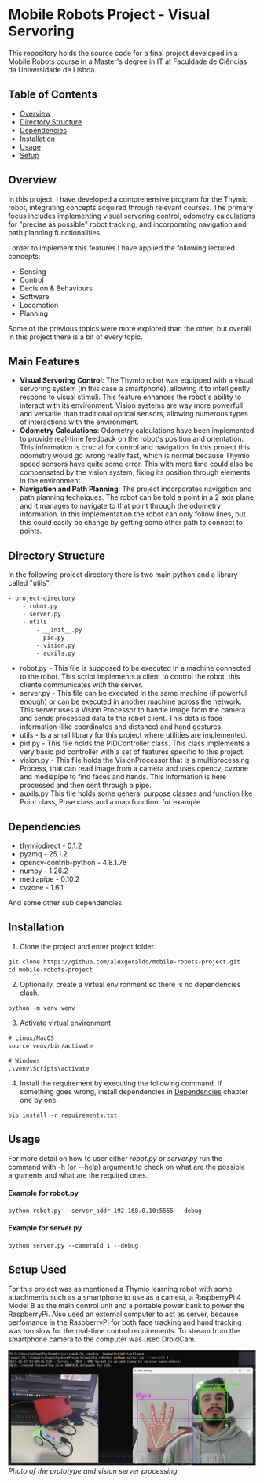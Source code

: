 # Mobile Robots Project - Visual Servoring

This repository holds the source code for a final project developed in a Mobile Robots course in a Master's degree in IT at Faculdade de Ciências da Universidade de Lisboa.

## Table of Contents
- [Overview](#overview)
- [Directory Structure](#directory-structure)
- [Dependencies](#dependencies)
- [Installation](#installation)
- [Usage](#usage)
- [Setup](#setup-used)

## Overview

In this project, I have developed a comprehensive program for the Thymio robot, integrating concepts acquired through relevant courses. The primary focus includes implementing visual servoring control, odometry calculations for "precise as possible" robot tracking, and incorporating navigation and path planning functionalities.

I order to implement this features I have applied the following lectured concepts:
- Sensing
- Control
- Decision & Behaviours
- Software
- Locomotion
- Planning


Some of the previous topics were more explored than the other, but overall in this project there is a bit of every topic.

## Main Features
- **Visual Servoring Control**: The Thymio robot was equipped with a visual servoring system (in this case a smartphone), allowing it to intelligently respond to visual stimuli. This feature enhances the robot's ability to interact with its environment. Vision systems are way more powerfull and versatile than traditional optical sensors, allowing numerous types of interactions with the environment.
- **Odometry Calculations**: Odometry calculations have been implemented to provide real-time feedback on the robot's position and orientation. This information is crucial for control and navigation. In this project this odometry would go wrong really fast, which is normal because Thymio speed sensors have quite some error. This with more time could also be compensated by the vision system, fixing its position through elements in the environment.
- **Navigation and Path Planning**: The project incorporates navigation and path planning techniques. The robot can be told a point in a 2 axis plane, and it manages to navigate to that point through the odometry information. In this implementation the robot can only follow lines, but this could easily be change by getting some other path to connect to points.

## Directory Structure

In the following project directory there is two main python and a library called "utils".

```plaintext
- project-directory
    - robot.py
    - server.py
    - utils
        - __init__.py
        - pid.py
        - vision.py
        - auxils.py
```

- robot.py - This file is supposed to be executed in a machine connected to the robot. This script implements a client to control the robot, this cliente communicates with the server.
- server.py - This file can be executed in the same machine (if powerful enough) or can be executed in another machine across the network. This server uses a Vision Processor to handle image from the camera and sends processed data to the robot client. This data is face information (like coordinates and distance) and hand gestures.
- utils - Is a small library for this project where utilities are implemented.
- pid.py - This file holds the PIDController class. This class implements a very basic pid controller with a set of features specific to this project.
- vision.py - This file holds the VisionProcessor that is a multiprocessing Process, that can read image from a camera and uses opencv, cvzone and mediapipe to find faces and hands. This information is here processed and then sent through a pipe.
- auxils.py This file holds some general purpose classes and function like Point class, Pose class and a map function, for example.

## Dependencies

- thymiodirect - 0.1.2
- pyzmq - 25.1.2
- opencv-contrib-python - 4.8.1.78
- numpy - 1.26.2
- mediapipe - 0.10.2
- cvzone - 1.6.1

And some other sub dependencies.

## Installation

1. Clone the project and enter project folder.

```plaintext
git clone https://github.com/alexgeraldo/mobile-robots-project.git
cd mobile-robots-project
```

2. Optionally, create a virtual environment so there is no dependencies clash.

```plaintext
python -m venv venv
```

3. Activate virtual environment

```plaintext
# Linux/MacOS
source venv/bin/activate
```
```plaintext
# Windows
.\venv\Scripts\activate
```

4. Install the requirement by executing the following command. If something goes wrong, install dependencies in [Dependencies](#dependencies) chapter one by one.

```plaintext
pip install -r requirements.txt
```

## Usage

For more detail on how to user either *robot.py* or *server.py* run the command with -h (or --help) argument to check on what are the possible arguments and what are the required ones.

#### Example for robot.py

```plaintext
python robot.py --server_addr 192.168.0.10:5555 --debug
```

#### Example for server.py

```plaintext
python server.py --cameraId 1 --debug
```

## Setup Used

For this project was as mentioned a Thymio learning robot with some attachments such as a smartphone to use as a camera, a RaspberryPi 4 Model B as the main control unit and a portable power bank to power the RaspberryPi. Also used an external computer to act as server, because perfomance in the RaspberryPi for both face tracking and hand tracking was too slow for the real-time control requirements. To stream from the smartphone camera to the computer was used DroidCam.

![Prototype Image](assets/images/project-prototype.png)
*Photo of the prototype and vision server processing*